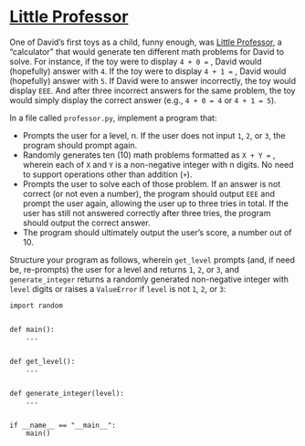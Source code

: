 # [Little Professor](https://cs50.harvard.edu/python/2022/psets/4/professor/#little-professor)

One of David’s first toys as a child, funny enough, was [Little Professor](https://en.wikipedia.org/wiki/Little_Professor), a “calculator” that would generate ten different math problems for David to solve. For instance, if the toy were to display `4 + 0 =` , David would (hopefully) answer with `4`. If the toy were to display `4 + 1 =` , David would (hopefully) answer with `5`. If David were to answer incorrectly, the toy would display `EEE`. And after three incorrect answers for the same problem, the toy would simply display the correct answer (e.g., `4 + 0 = 4` or `4 + 1 = 5`).

In a file called `professor.py`, implement a program that:

- Prompts the user for a level, n. If the user does not input `1`, `2`, or `3`, the program should prompt again.
- Randomly generates ten (10) math problems formatted as `X + Y =` , wherein each of `X` and `Y` is a non-negative integer with n digits. No need to support operations other than addition (`+`).
- Prompts the user to solve each of those problem. If an answer is not correct (or not even a number), the program should output `EEE` and prompt the user again, allowing the user up to three tries in total. If the user has still not answered correctly after three tries, the program should output the correct answer.
- The program should ultimately output the user’s score, a number out of 10.

Structure your program as follows, wherein `get_level` prompts (and, if need be, re-prompts) the user for a level and returns `1`, `2`, or `3`, and `generate_integer` returns a randomly generated non-negative integer with `level` digits or raises a `ValueError` if `level` is not `1`, `2`, or `3`:

```
import random


def main():
    ...


def get_level():
    ...


def generate_integer(level):
    ...


if __name__ == "__main__":
    main()
```
